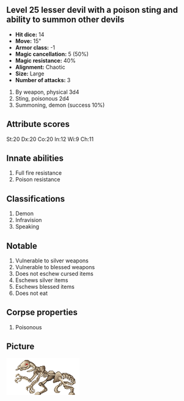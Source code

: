 ## Level 25 lesser devil with a poison sting and ability to summon other devils

- **Hit dice:** 14
- **Move:** 15"
- **Armor class:** -1
- **Magic cancellation:** 5 (50%)
- **Magic resistance:** 40%
- **Alignment:** Chaotic
- **Size:** Large
- **Number of attacks:** 3
1. By weapon, physical 3d4
2. Sting, poisonous 2d4
3. Summoning, demon (success 10%)

## Attribute scores

St:20 Dx:20 Co:20 In:12 Wi:9 Ch:11

## Innate abilities

1. Full fire resistance
2. Poison resistance

## Classifications

1. Demon
2. Infravision
3. Speaking

## Notable

1. Vulnerable to silver weapons
2. Vulnerable to blessed weapons
3. Does not eschew cursed items
4. Eschews silver items
5. Eschews blessed items
6. Does not eat

## Corpse properties

1. Poisonous

## Picture

![Bone devil](https://github.com/hyvanmielenpelit/GnollHackTileSet/blob/main/Monsters/bone_devil/bone_devil.png?raw=true)
